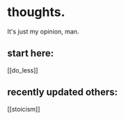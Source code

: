 # thoughts.

It's just my opinion, man.

## start here:

[[do_less]]

## recently updated others:

[[stoicism]]